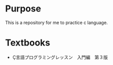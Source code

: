 # Purpose
 This is a repository for me to practice c language. 

# Textbooks
 - Ç言語プログラミングレッスン　入門編　第３版 
